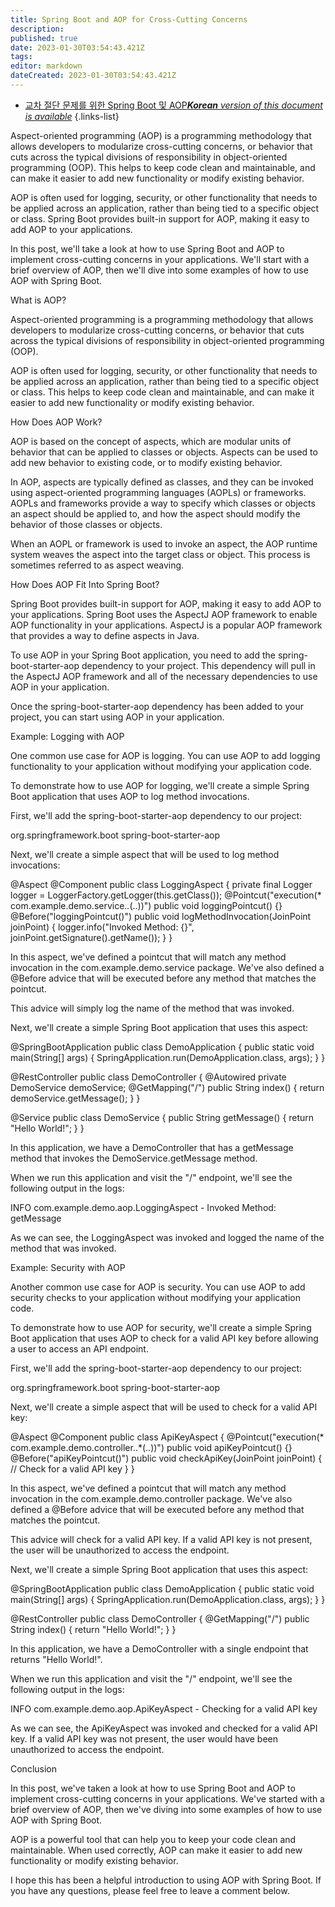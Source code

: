 ```yaml
---
title: Spring Boot and AOP for Cross-Cutting Concerns
description: 
published: true
date: 2023-01-30T03:54:43.421Z
tags: 
editor: markdown
dateCreated: 2023-01-30T03:54:43.421Z
---
```


- [교차 절단 문제를 위한 Spring Boot 및 AOP***Korean** version of this document is available*](/ko/Knowledge-base/Spring-Boot/spring-boot-and-aop-for-cross-cutting-concerns)
{.links-list}




Aspect-oriented programming (AOP) is a programming methodology that allows developers to modularize cross-cutting concerns, or behavior that cuts across the typical divisions of responsibility in object-oriented programming (OOP). This helps to keep code clean and maintainable, and can make it easier to add new functionality or modify existing behavior.

AOP is often used for logging, security, or other functionality that needs to be applied across an application, rather than being tied to a specific object or class. Spring Boot provides built-in support for AOP, making it easy to add AOP to your applications.

In this post, we'll take a look at how to use Spring Boot and AOP to implement cross-cutting concerns in your applications. We'll start with a brief overview of AOP, then we'll dive into some examples of how to use AOP with Spring Boot.

What is AOP?

Aspect-oriented programming is a programming methodology that allows developers to modularize cross-cutting concerns, or behavior that cuts across the typical divisions of responsibility in object-oriented programming (OOP).

AOP is often used for logging, security, or other functionality that needs to be applied across an application, rather than being tied to a specific object or class. This helps to keep code clean and maintainable, and can make it easier to add new functionality or modify existing behavior.

How Does AOP Work?

AOP is based on the concept of aspects, which are modular units of behavior that can be applied to classes or objects. Aspects can be used to add new behavior to existing code, or to modify existing behavior.

In AOP, aspects are typically defined as classes, and they can be invoked using aspect-oriented programming languages (AOPLs) or frameworks. AOPLs and frameworks provide a way to specify which classes or objects an aspect should be applied to, and how the aspect should modify the behavior of those classes or objects.

When an AOPL or framework is used to invoke an aspect, the AOP runtime system weaves the aspect into the target class or object. This process is sometimes referred to as aspect weaving.

How Does AOP Fit Into Spring Boot?

Spring Boot provides built-in support for AOP, making it easy to add AOP to your applications. Spring Boot uses the AspectJ AOP framework to enable AOP functionality in your applications. AspectJ is a popular AOP framework that provides a way to define aspects in Java.

To use AOP in your Spring Boot application, you need to add the spring-boot-starter-aop dependency to your project. This dependency will pull in the AspectJ AOP framework and all of the necessary dependencies to use AOP in your application.

Once the spring-boot-starter-aop dependency has been added to your project, you can start using AOP in your application.

Example: Logging with AOP

One common use case for AOP is logging. You can use AOP to add logging functionality to your application without modifying your application code.

To demonstrate how to use AOP for logging, we'll create a simple Spring Boot application that uses AOP to log method invocations.

First, we'll add the spring-boot-starter-aop dependency to our project:

<dependency> <groupId>org.springframework.boot</groupId> <artifactId>spring-boot-starter-aop</artifactId> </dependency>

Next, we'll create a simple aspect that will be used to log method invocations:

@Aspect @Component public class LoggingAspect { private final Logger logger = LoggerFactory.getLogger(this.getClass()); @Pointcut("execution(* com.example.demo.service.*.*(..))") public void loggingPointcut() {} @Before("loggingPointcut()") public void logMethodInvocation(JoinPoint joinPoint) { logger.info("Invoked Method: {}", joinPoint.getSignature().getName()); } }

In this aspect, we've defined a pointcut that will match any method invocation in the com.example.demo.service package. We've also defined a @Before advice that will be executed before any method that matches the pointcut.

This advice will simply log the name of the method that was invoked.

Next, we'll create a simple Spring Boot application that uses this aspect:

@SpringBootApplication public class DemoApplication { public static void main(String[] args) { SpringApplication.run(DemoApplication.class, args); } }

@RestController public class DemoController { @Autowired private DemoService demoService; @GetMapping("/") public String index() { return demoService.getMessage(); } }

@Service public class DemoService { public String getMessage() { return "Hello World!"; } }

In this application, we have a DemoController that has a getMessage method that invokes the DemoService.getMessage method.

When we run this application and visit the "/" endpoint, we'll see the following output in the logs:

INFO com.example.demo.aop.LoggingAspect - Invoked Method: getMessage

As we can see, the LoggingAspect was invoked and logged the name of the method that was invoked.

Example: Security with AOP

Another common use case for AOP is security. You can use AOP to add security checks to your application without modifying your application code.

To demonstrate how to use AOP for security, we'll create a simple Spring Boot application that uses AOP to check for a valid API key before allowing a user to access an API endpoint.

First, we'll add the spring-boot-starter-aop dependency to our project:

<dependency> <groupId>org.springframework.boot</groupId> <artifactId>spring-boot-starter-aop</artifactId> </dependency>

Next, we'll create a simple aspect that will be used to check for a valid API key:

@Aspect @Component public class ApiKeyAspect { @Pointcut("execution(* com.example.demo.controller..*(..))") public void apiKeyPointcut() {} @Before("apiKeyPointcut()") public void checkApiKey(JoinPoint joinPoint) { // Check for a valid API key } }

In this aspect, we've defined a pointcut that will match any method invocation in the com.example.demo.controller package. We've also defined a @Before advice that will be executed before any method that matches the pointcut.

This advice will check for a valid API key. If a valid API key is not present, the user will be unauthorized to access the endpoint.

Next, we'll create a simple Spring Boot application that uses this aspect:

@SpringBootApplication public class DemoApplication { public static void main(String[] args) { SpringApplication.run(DemoApplication.class, args); } }

@RestController public class DemoController { @GetMapping("/") public String index() { return "Hello World!"; } }

In this application, we have a DemoController with a single endpoint that returns "Hello World!".

When we run this application and visit the "/" endpoint, we'll see the following output in the logs:

INFO com.example.demo.aop.ApiKeyAspect - Checking for a valid API key

As we can see, the ApiKeyAspect was invoked and checked for a valid API key. If a valid API key was not present, the user would have been unauthorized to access the endpoint.

Conclusion

In this post, we've taken a look at how to use Spring Boot and AOP to implement cross-cutting concerns in your applications. We've started with a brief overview of AOP, then we've diving into some examples of how to use AOP with Spring Boot.

AOP is a powerful tool that can help you to keep your code clean and maintainable. When used correctly, AOP can make it easier to add new functionality or modify existing behavior.

I hope this has been a helpful introduction to using AOP with Spring Boot. If you have any questions, please feel free to leave a comment below.